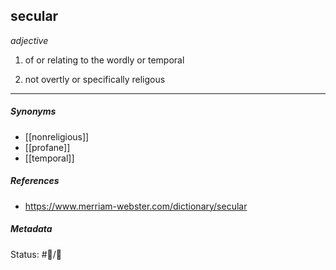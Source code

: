 
## secular  # 

_adjective_

1. of or relating to the wordly or temporal

2. not overtly or specifically religous

___

##### Synonyms

-   [[nonreligious]]
-   [[profane]]
-   [[temporal]]

##### References 

- https://www.merriam-webster.com/dictionary/secular

##### Metadata

Status: #💬/💬 
